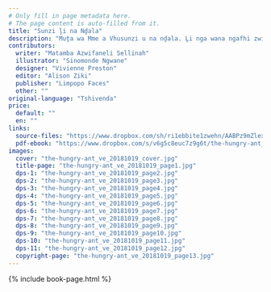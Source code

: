 ```yaml
---
# Only fill in page metadata here.
# The page content is auto-filled from it.
title: "Sunzi ḽi na Nḓala"
description: "Muṱa wa Mme a Vhusunzi u na nḓala. Ḽi nga wana ngafhi zwiḽiwa zwa u tshelela vhana vhaḽo?"
contributors:
  writer: "Matamba Azwifaneli Sellinah"
  illustrator: "Sinomonde Ngwane"
  designer: "Vivienne Preston"
  editor: "Alison Ziki"
  publisher: "Limpopo Faces"
  other: ""
original-language: "Tshivenda"
price:
  default: ""
  en: ""
links:
  source-files: "https://www.dropbox.com/sh/ri1ebbite1zwehn/AABPz9mZlexrXkZ9BwAtEfbAa?dl=0"
  pdf-ebook: "https://www.dropbox.com/s/v6g5c8euc7z9g6t/the-hungry-ant_ve_20181019.pdf?dl=0"
images:
  cover: "the-hungry-ant_ve_20181019_cover.jpg"
  title-page: "the-hungry-ant_ve_20181019_page1.jpg"
  dps-1: "the-hungry-ant_ve_20181019_page2.jpg"
  dps-2: "the-hungry-ant_ve_20181019_page3.jpg"
  dps-3: "the-hungry-ant_ve_20181019_page4.jpg"
  dps-4: "the-hungry-ant_ve_20181019_page5.jpg"
  dps-5: "the-hungry-ant_ve_20181019_page6.jpg"
  dps-6: "the-hungry-ant_ve_20181019_page7.jpg"
  dps-7: "the-hungry-ant_ve_20181019_page8.jpg"
  dps-8: "the-hungry-ant_ve_20181019_page9.jpg"
  dps-9: "the-hungry-ant_ve_20181019_page10.jpg"
  dps-10: "the-hungry-ant_ve_20181019_page11.jpg"
  dps-11: "the-hungry-ant_ve_20181019_page12.jpg"
  copyright-page: "the-hungry-ant_ve_20181019_page13.jpg"
---
```


{% include book-page.html %}




